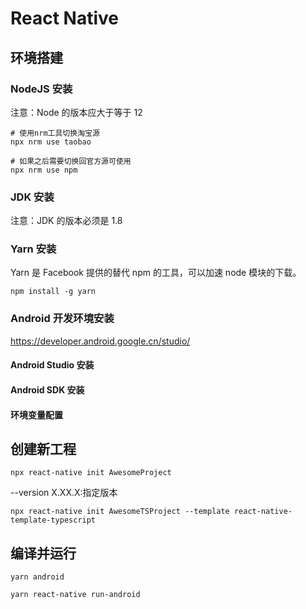 # React Native

## 环境搭建

### NodeJS 安装

注意：Node 的版本应大于等于 12

```shell
# 使用nrm工具切换淘宝源
npx nrm use taobao

# 如果之后需要切换回官方源可使用
npx nrm use npm
```

### JDK 安装

注意：JDK 的版本必须是 1.8

### Yarn 安装

Yarn 是 Facebook 提供的替代 npm 的工具，可以加速 node 模块的下载。

```shell
npm install -g yarn
```

### Android 开发环境安装

https://developer.android.google.cn/studio/

#### Android Studio 安装

#### Android SDK 安装

#### 环境变量配置

## 创建新工程

```shell
npx react-native init AwesomeProject
```
 --version X.XX.X:指定版本

```shell
npx react-native init AwesomeTSProject --template react-native-template-typescript
```

## 编译并运行

```shell
yarn android

yarn react-native run-android
```
